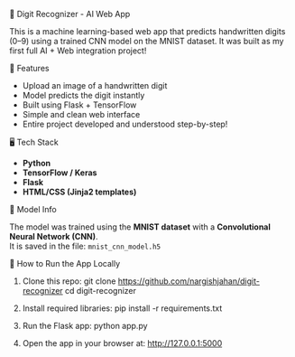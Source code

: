 🧠 Digit Recognizer - AI Web App

This is a machine learning-based web app that predicts handwritten digits (0–9) using a trained CNN model on the MNIST dataset. It was built as my first full AI + Web integration project!

🚀 Features

- Upload an image of a handwritten digit
- Model predicts the digit instantly
- Built using Flask + TensorFlow
- Simple and clean web interface
- Entire project developed and understood step-by-step!

🖥️ Tech Stack

- **Python**
- **TensorFlow / Keras**
- **Flask**
- **HTML/CSS (Jinja2 templates)**


🧠 Model Info

The model was trained using the **MNIST dataset** with a **Convolutional Neural Network (CNN)**.  
It is saved in the file: `mnist_cnn_model.h5`

🔧 How to Run the App Locally

1. Clone this repo:
   git clone https://github.com/nargishjahan/digit-recognizer
   cd digit-recognizer

2. Install required libraries:
   pip install -r requirements.txt

3. Run the Flask app:
   python app.py

4. Open the app in your browser at:
   http://127.0.0.1:5000





